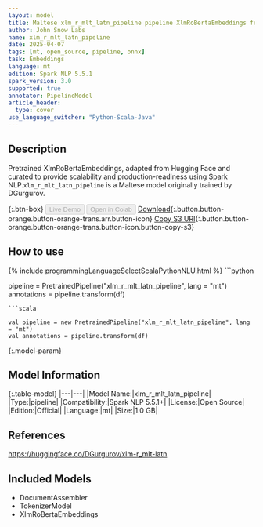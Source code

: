 ```yaml
---
layout: model
title: Maltese xlm_r_mlt_latn_pipeline pipeline XlmRoBertaEmbeddings from DGurgurov
author: John Snow Labs
name: xlm_r_mlt_latn_pipeline
date: 2025-04-07
tags: [mt, open_source, pipeline, onnx]
task: Embeddings
language: mt
edition: Spark NLP 5.5.1
spark_version: 3.0
supported: true
annotator: PipelineModel
article_header:
  type: cover
use_language_switcher: "Python-Scala-Java"
---
```


## Description

Pretrained XlmRoBertaEmbeddings, adapted from Hugging Face and curated to provide scalability and production-readiness using Spark NLP.`xlm_r_mlt_latn_pipeline` is a Maltese model originally trained by DGurgurov.

{:.btn-box}
<button class="button button-orange" disabled>Live Demo</button>
<button class="button button-orange" disabled>Open in Colab</button>
[Download](https://s3.amazonaws.com/auxdata.johnsnowlabs.com/public/models/xlm_r_mlt_latn_pipeline_mt_5.5.1_3.0_1744038643060.zip){:.button.button-orange.button-orange-trans.arr.button-icon}
[Copy S3 URI](s3://auxdata.johnsnowlabs.com/public/models/xlm_r_mlt_latn_pipeline_mt_5.5.1_3.0_1744038643060.zip){:.button.button-orange.button-orange-trans.button-icon.button-copy-s3}

## How to use



<div class="tabs-box" markdown="1">
{% include programmingLanguageSelectScalaPythonNLU.html %}
```python

pipeline = PretrainedPipeline("xlm_r_mlt_latn_pipeline", lang = "mt")
annotations =  pipeline.transform(df)   

```
```scala

val pipeline = new PretrainedPipeline("xlm_r_mlt_latn_pipeline", lang = "mt")
val annotations = pipeline.transform(df)

```
</div>

{:.model-param}
## Model Information

{:.table-model}
|---|---|
|Model Name:|xlm_r_mlt_latn_pipeline|
|Type:|pipeline|
|Compatibility:|Spark NLP 5.5.1+|
|License:|Open Source|
|Edition:|Official|
|Language:|mt|
|Size:|1.0 GB|

## References

https://huggingface.co/DGurgurov/xlm-r_mlt-latn

## Included Models

- DocumentAssembler
- TokenizerModel
- XlmRoBertaEmbeddings